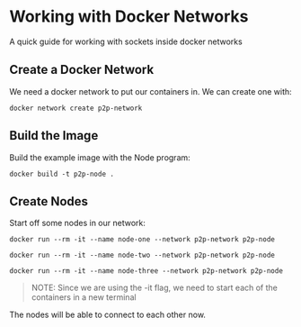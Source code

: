 # Working with Docker Networks

A quick guide for working with sockets inside docker networks

## Create a Docker Network

We need a docker network to put our containers in. We can create one with:

```
docker network create p2p-network
```

## Build the Image

Build the example image with the Node program:

```
docker build -t p2p-node .
```

## Create Nodes

Start off some nodes in our network:

```
docker run --rm -it --name node-one --network p2p-network p2p-node
```

```
docker run --rm -it --name node-two --network p2p-network p2p-node
```

```
docker run --rm -it --name node-three --network p2p-network p2p-node
```

> NOTE: Since we are using the -it flag, we need to start each of the containers in a new terminal

The nodes will be able to connect to each other now.
